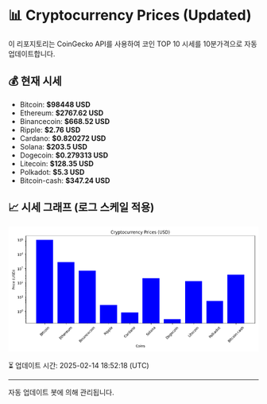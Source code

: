 
# 📊 Cryptocurrency Prices (Updated)

이 리포지토리는 CoinGecko API를 사용하여 코인 TOP 10 시세를 10분가격으로 자동 업데이트합니다.

## 💰 현재 시세
- Bitcoin: **$98448 USD**
- Ethereum: **$2767.62 USD**
- Binancecoin: **$668.52 USD**
- Ripple: **$2.76 USD**
- Cardano: **$0.820272 USD**
- Solana: **$203.5 USD**
- Dogecoin: **$0.279313 USD**
- Litecoin: **$128.35 USD**
- Polkadot: **$5.3 USD**
- Bitcoin-cash: **$347.24 USD**

## 📈 시세 그래프 (로그 스케일 적용)
![Crypto Prices](crypto_prices.png)

⏳ 업데이트 시간: 2025-02-14 18:52:18 (UTC)

---
자동 업데이트 봇에 의해 관리됩니다.
